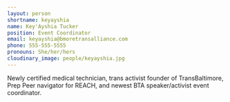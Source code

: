 ```yaml
---
layout: person
shortname: keyayshia
name: Key'Ayshia Tucker
position: Event Coordinator
email: keyayshia@bmoretransalliance.com
phone: 555-555-5555
pronouns: She/her/hers
cloudinary_image: people/keyayshia.jpg
---
```

Newly certified medical technician, trans activist founder of TransBaltimore, Prep Peer navigator for REACH, and newest BTA speaker/activist event coordinator.

